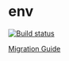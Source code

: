 # env  
[![Build status](https://ci.appveyor.com/api/projects/status/fwwsuc01vir5th6m?svg=true)](https://ci.appveyor.com/project/Tatiana-Nikonova/env)

[Migration Guide]()